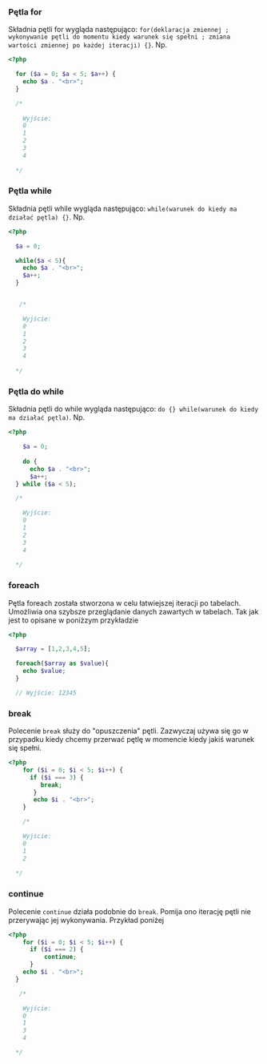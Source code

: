 ### Pętla for

Składnia pętli for wygląda następująco:
`for(deklaracja zmiennej ; wykonywanie pętli do momentu kiedy warunek się spełni ; zmiana wartości zmiennej po każdej iteracji) {}`. Np.

```php
<?php

  for ($a = 0; $a < 5; $a++) {
    echo $a . "<br>"; 
  }

  /*
  
    Wyjście:
    0
    1
    2
    3
    4
  
  */
```

### Pętla while

Składnia pętli while wygląda następująco:
`while(warunek do kiedy ma działać pętla) {}`. Np.

```php
<?php

  $a = 0;

  while($a < 5){
    echo $a . "<br>";
    $a++;
  }


   /*

    Wyjście:
    0
    1
    2
    3
    4
  
  */
```

### Pętla do while

Składnia pętli do while wygląda następująco:
`do {} while(warunek do kiedy ma działać pętla)`. Np.

```php
<?php

    $a = 0;
      
    do {
      echo $a . "<br>";
      $a++;
  } while ($a < 5);

  /*

    Wyjście:
    0
    1
    2
    3
    4
  
  */
```

### foreach 
Pętla foreach została stworzona w celu łatwiejszej iteracji po tabelach. Umożliwia ona szybsze przeglądanie danych zawartych w tabelach. Tak jak jest to opisane w poniżzym przykładzie

```php
<?php

  $array = [1,2,3,4,5];

  foreach($array as $value){
    echo $value; 
  }

  // Wyjście: 12345
```



### break
Polecenie `break` służy do "opuszczenia" pętli. Zazwyczaj używa się go w przypadku kiedy chcemy przerwać pętlę w momencie kiedy jakiś warunek się spełni.

```php
<?php
    for ($i = 0; $i < 5; $i++) {
      if ($i === 3) {
         break;
       }
       echo $i . "<br>";
    }

    /*

    Wyjście:
    0
    1
    2
  
  */
```

### continue

Polecenie `continue` działa podobnie do `break`. Pomija ono iterację pętli nie przerywając jej wykonywania. Przykład poniżej

```php
<?php
    for ($i = 0; $i < 5; $i++) {
      if ($i === 2) {
          continue;
      }
    echo $i . "<br>";
  }

   /*

    Wyjście:
    0
    1
    3
    4

  */
```
